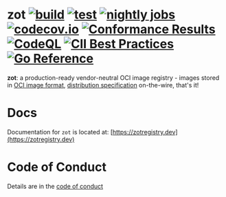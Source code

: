 # zot [![build](https://github.com/project-zot/zot/actions/workflows/build.yaml/badge.svg?branch=main)](https://github.com/project-zot/zot/actions/workflows/build.yaml) [![test](https://github.com/project-zot/zot/actions/workflows/test.yaml/badge.svg?branch=main)](https://github.com/project-zot/zot/actions/workflows/test.yaml) [![nightly jobs](https://github.com/project-zot/zot/actions/workflows/nightly.yaml/badge.svg)](https://github.com/project-zot/zot/actions/workflows/nightly.yaml) [![codecov.io](http://codecov.io/github/project-zot/zot/coverage.svg?branch=main)](http://codecov.io/github/project-zot/zot?branch=main) [![Conformance Results](https://github.com/project-zot/zot/workflows/conformance/badge.svg)](https://github.com/project-zot/zot/actions?query=workflow%3Aconformance) [![CodeQL](https://github.com/project-zot/zot/workflows/CodeQL/badge.svg)](https://github.com/project-zot/zot/actions?query=workflow%3ACodeQL) [![CII Best Practices](https://bestpractices.coreinfrastructure.org/projects/5425/badge)](https://bestpractices.coreinfrastructure.org/projects/5425) [![Go Reference](https://pkg.go.dev/badge/zotregistry.dev/zot.svg)](https://pkg.go.dev/zotregistry.dev/zot)

**zot**: a production-ready vendor-neutral OCI image registry - images stored in [OCI image format](https://github.com/opencontainers/image-spec), [distribution specification](https://github.com/opencontainers/distribution-spec) on-the-wire, that's it!

# Docs

Documentation for `zot` is located at: [https://zotregistry.dev](https://zotregistry.dev)

# Code of Conduct

Details are in the [code of conduct](CODE_OF_CONDUCT.md)
